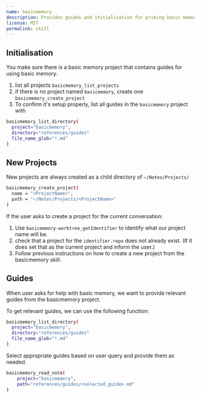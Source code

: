 ```yaml
---
name: basicmemory
description: Provides guides and initialisation for priming basic memory with guides.
license: MIT
permalink: skill
---
```


## Initialisation

You make sure there is a basic memory project that contains guides for using basic memory.

1. list all projects `basicmemory_list_projects`
2. if there is no project named `basicmemory`, create one `basicmemory_create_project`
3. To confirm it's setup properly, list all guides in the `basicmemory` project with
  ```sh
  basicmemory_list_directory(
    project="basicmemory",
    directory="references/guides"
    file_name_glob="*.md"
  )
  ```

## New Projects

New projects are always created as a child directory of `~/Notes/Projects/`

```sh
basicmemory_create_project(
  name = "<ProjectName>",
  path = "~/Notes/Projects/<ProjectName>"
)
```

If the user asks to create a project for the current conversation:

1. Use `basicmemory-worktree_getIdentifier` to identify what our project name will be.
2. check that a project for the `identifier.repo` does not already exist. (If it does set that as the current project and inform the user.)
3. Follow previous instructions on how to create a new project from the basicmemory skill.

## Guides

When user asks for help with basic memory, we want to provide relevant guides from the basicmemory project.

To get relevant guides, we can use the following function:

```sh
basicmemory_list_directory(
  project="basicmemory",
  directory="references/guides"
  file_name_glob="*.md"
)
```

Select appropriate guides based on user query and provide them as needed.

```sh
basicmemory_read_note(
    project="basicmemory",
    path="references/guides/<selected_guide>.md"
)
```
